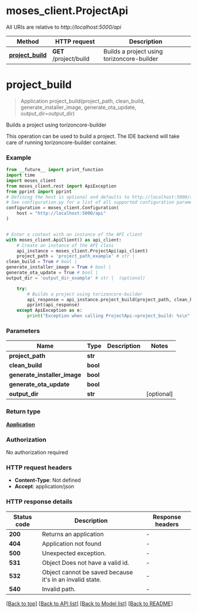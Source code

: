 # moses_client.ProjectApi

All URIs are relative to *http://localhost:5000/api*

Method | HTTP request | Description
------------- | ------------- | -------------
[**project_build**](ProjectApi.md#project_build) | **GET** /project/build | Builds a project using torizoncore-builder


# **project_build**
> Application project_build(project_path, clean_build, generate_installer_image, generate_ota_update, output_dir=output_dir)

Builds a project using torizoncore-builder

This operation can be used to build a project. The IDE backend will take care of running torizoncore-builder container.

### Example

```python
from __future__ import print_function
import time
import moses_client
from moses_client.rest import ApiException
from pprint import pprint
# Defining the host is optional and defaults to http://localhost:5000/api
# See configuration.py for a list of all supported configuration parameters.
configuration = moses_client.Configuration(
    host = "http://localhost:5000/api"
)


# Enter a context with an instance of the API client
with moses_client.ApiClient() as api_client:
    # Create an instance of the API class
    api_instance = moses_client.ProjectApi(api_client)
    project_path = 'project_path_example' # str | 
clean_build = True # bool | 
generate_installer_image = True # bool | 
generate_ota_update = True # bool | 
output_dir = 'output_dir_example' # str |  (optional)

    try:
        # Builds a project using torizoncore-builder
        api_response = api_instance.project_build(project_path, clean_build, generate_installer_image, generate_ota_update, output_dir=output_dir)
        pprint(api_response)
    except ApiException as e:
        print("Exception when calling ProjectApi->project_build: %s\n" % e)
```

### Parameters

Name | Type | Description  | Notes
------------- | ------------- | ------------- | -------------
 **project_path** | **str**|  | 
 **clean_build** | **bool**|  | 
 **generate_installer_image** | **bool**|  | 
 **generate_ota_update** | **bool**|  | 
 **output_dir** | **str**|  | [optional] 

### Return type

[**Application**](Application.md)

### Authorization

No authorization required

### HTTP request headers

 - **Content-Type**: Not defined
 - **Accept**: application/json

### HTTP response details
| Status code | Description | Response headers |
|-------------|-------------|------------------|
**200** | Returns an application |  -  |
**404** | Application not found |  -  |
**500** | Unexpected exception. |  -  |
**531** | Object Does not have a valid id. |  -  |
**532** | Object cannot be saved because it&#39;s in an invalid state. |  -  |
**540** | Invalid path. |  -  |

[[Back to top]](#) [[Back to API list]](../README.md#documentation-for-api-endpoints) [[Back to Model list]](../README.md#documentation-for-models) [[Back to README]](../README.md)

